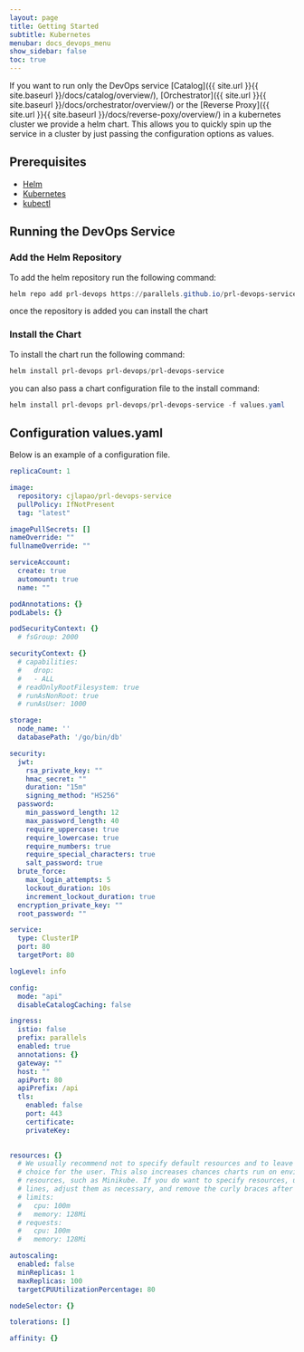 ```yaml
---
layout: page
title: Getting Started
subtitle: Kubernetes
menubar: docs_devops_menu
show_sidebar: false
toc: true
---
```


If you want to run only the DevOps service [Catalog]({{ site.url }}{{ site.baseurl }}/docs/catalog/overview/), [Orchestrator]({{ site.url }}{{ site.baseurl }}/docs/orchestrator/overview/) or the [Reverse Proxy]({{ site.url }}{{ site.baseurl }}/docs/reverse-poxy/overview/) in a kubernetes cluster we provide a helm chart. This allows you to quickly spin up the service in a cluster by just passing the configuration options as values.

## Prerequisites

- [Helm](https://helm.sh/)
- [Kubernetes](https://kubernetes.io/)
- [kubectl](https://kubernetes.io/docs/tasks/tools/install-kubectl/)

## Running the DevOps Service

### Add the Helm Repository

To add the helm repository run the following command:

```powershell
helm repo add prl-devops https://parallels.github.io/prl-devops-service/charts
```

once the repository is added you can install the chart

### Install the Chart

To install the chart run the following command:

```powershell
helm install prl-devops prl-devops/prl-devops-service
```

you can also pass a chart configuration file to the install command:

```powershell
helm install prl-devops prl-devops/prl-devops-service -f values.yaml
```

## Configuration values.yaml

Below is an example of a configuration file.

```yaml
replicaCount: 1

image:
  repository: cjlapao/prl-devops-service
  pullPolicy: IfNotPresent
  tag: "latest"

imagePullSecrets: []
nameOverride: ""
fullnameOverride: ""

serviceAccount:
  create: true
  automount: true
  name: ""

podAnnotations: {}
podLabels: {}

podSecurityContext: {}
  # fsGroup: 2000

securityContext: {}
  # capabilities:
  #   drop:
  #   - ALL
  # readOnlyRootFilesystem: true
  # runAsNonRoot: true
  # runAsUser: 1000

storage:
  node_name: ''
  databasePath: '/go/bin/db'

security:
  jwt:
    rsa_private_key: ""
    hmac_secret: ""
    duration: "15m"
    signing_method: "HS256"
  password:
    min_password_length: 12
    max_password_length: 40
    require_uppercase: true
    require_lowercase: true
    require_numbers: true
    require_special_characters: true
    salt_password: true
  brute_force:
    max_login_attempts: 5
    lockout_duration: 10s
    increment_lockout_duration: true
  encryption_private_key: ""
  root_password: ""

service:
  type: ClusterIP
  port: 80
  targetPort: 80

logLevel: info

config:
  mode: "api"
  disableCatalogCaching: false

ingress:
  istio: false
  prefix: parallels
  enabled: true
  annotations: {}
  gateway: ""
  host: ""
  apiPort: 80
  apiPrefix: /api
  tls:
    enabled: false
    port: 443
    certificate:
    privateKey:
    

resources: {}
  # We usually recommend not to specify default resources and to leave this as a conscious
  # choice for the user. This also increases chances charts run on environments with little
  # resources, such as Minikube. If you do want to specify resources, uncomment the following
  # lines, adjust them as necessary, and remove the curly braces after 'resources:'.
  # limits:
  #   cpu: 100m
  #   memory: 128Mi
  # requests:
  #   cpu: 100m
  #   memory: 128Mi

autoscaling:
  enabled: false
  minReplicas: 1
  maxReplicas: 100
  targetCPUUtilizationPercentage: 80

nodeSelector: {}

tolerations: []

affinity: {}
```
